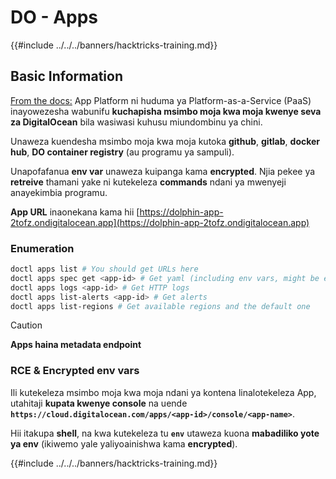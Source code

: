 # DO - Apps

{{#include ../../../banners/hacktricks-training.md}}

## Basic Information

[From the docs:](https://docs.digitalocean.com/glossary/app-platform/) App Platform ni huduma ya Platform-as-a-Service (PaaS) inayowezesha wabunifu **kuchapisha msimbo moja kwa moja kwenye seva za DigitalOcean** bila wasiwasi kuhusu miundombinu ya chini.

Unaweza kuendesha msimbo moja kwa moja kutoka **github**, **gitlab**, **docker hub**, **DO container registry** (au programu ya sampuli).

Unapofafanua **env var** unaweza kuipanga kama **encrypted**. Njia pekee ya **retreive** thamani yake ni kutekeleza **commands** ndani ya mwenyeji anayekimbia programu.

**App URL** inaonekana kama hii [https://dolphin-app-2tofz.ondigitalocean.app](https://dolphin-app-2tofz.ondigitalocean.app)

### Enumeration
```bash
doctl apps list # You should get URLs here
doctl apps spec get <app-id> # Get yaml (including env vars, might be encrypted)
doctl apps logs <app-id> # Get HTTP logs
doctl apps list-alerts <app-id> # Get alerts
doctl apps list-regions # Get available regions and the default one
```
> [!CAUTION]
> **Apps haina metadata endpoint**

### RCE & Encrypted env vars

Ili kutekeleza msimbo moja kwa moja ndani ya kontena linalotekeleza App, utahitaji **kupata kwenye console** na uende **`https://cloud.digitalocean.com/apps/<app-id>/console/<app-name>`**.

Hii itakupa **shell**, na kwa kutekeleza tu **`env`** utaweza kuona **mabadiliko yote ya env** (ikiwemo yale yaliyoainishwa kama **encrypted**).

{{#include ../../../banners/hacktricks-training.md}}
